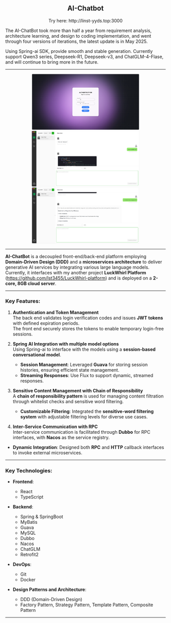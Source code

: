 ## <div align="center">AI-Chatbot</div>

<div align="center">Try here: http://linst-yyds.top:3000</div>

The AI-ChatBot took more than half a year from requirement analysis, architecture learning, and design to coding implementation, and went through four versions of iterations, the latest update is in May 2025.

Using Spring-ai SDK, provide smooth and stable generation. Currently support Qwen3 series, Deepseek-R1, Deepseek-v3, and ChatGLM-4-Flase, and will continue to bring more in the future.

---

<div align="center"><img src="docs/readme/auth.png" style="zoom: 33%;" /></div>
<div align="center"><img src="docs/readme/home1.png" style="zoom: 33%;" /></div>
<div align="center"><img src="docs/readme/home2.png" style="zoom: 33%;" /></div>

---

**AI-ChatBot** is a decoupled front-end/back-end platform employing **Domain-Driven Design (DDD)** and a **microservices architecture** to deliver generative AI services by integrating various large language models. Currently, it interfaces with my another project **LuckWhirl Platform** (https://github.com/lst3455/LuckWhirl-platform) and is deployed on a **2-core, 8GB cloud server**.


---

### Key Features:

1. **Authentication and Token Management**  
   The back end validates login verification codes and issues **JWT tokens** with defined expiration periods.  
   The front end securely stores the tokens to enable temporary login-free sessions.


2. **Spring AI Integration with multiple model options**  
   Using Spring-ai to interface with the models using a **session-based conversational model**.
   - **Session Management**: Leveraged **Guava** for storing session histories, ensuring efficient state management.
   - **Streaming Responses**: Use Flux to support dynamic, streamed responses.

3. **Sensitive Content Management with Chain of Responsibility**  
   A **chain of responsibility pattern** is used for managing content filtration through whitelist checks and sensitive word filtering.
   - **Customizable Filtering**: Integrated the **sensitive-word filtering system** with adjustable filtering levels for diverse use cases.

4. **Inter-Service Communication with RPC**  
   Inter-service communication is facilitated through **Dubbo** for RPC interfaces, with **Nacos** as the service registry.
  - **Dynamic Integration**: Designed both **RPC** and **HTTP** callback interfaces to invoke external microservices.
---

### Key Technologies:

- **Frontend**:
   - React
   - TypeScript

- **Backend**:
   - Spring & SpringBoot
   - MyBatis
   - Guava
   - MySQL
   - Dubbo
   - Nacos
   - ChatGLM
   - Retrofit2

- **DevOps**:
   - Git
   - Docker

- **Design Patterns and Architecture**:
   - DDD (Domain-Driven Design)
   - Factory Pattern, Strategy Pattern, Template Pattern, Composite Pattern

---

